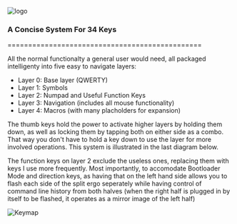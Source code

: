 ![logo](https://i.imgur.com/6et4MDj.png)

### A Concise System For 34 Keys
===============================================

All the normal functionalty a general user would need, all packaged intelligenty into five easy to navigate layers:

* Layer 0: Base layer (QWERTY)
* Layer 1: Symbols
* Layer 2: Numpad and Useful Function Keys
* Layer 3: Navigation (includes all mouse functionality)
* Layer 4: Macros (with many placholders for expansion)

The thumb keys hold the power to activate higher layers by holding them down, as well as locking them by tapping both on either side as a combo.  That way you don't have to hold a key down to use the layer for more involved operations.  This system is illustrated in the last diagram below.

The function keys on layer 2 exclude the useless ones, replacing them with keys I use more frequently. Most importantly, to accomodate Bootloader Mode and direction keys, as having that on the left hand side allows you to flash each side of the split ergo seperately while having control of command line history from both halves (when the right half is plugged in by itself to be flashed, it operates as a mirror image of the left half)

![Keymap](https://i.imgur.com/cBA9I0C.png)